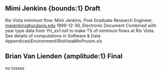 ## Mimi Jenkins {bounds:1} Draft
Rio Vista minimum flow.
Mimi Jenkins, Post Graduate Research Engineer, mwjenkins@ucdavis.edu
1899-12-30, Electronic Document
Combined with year type data from Yrt_xx1.na1 to make TS of minimum flows at Rio Vista. See details of computations in Software & Data Appendices\Environment\RioVistaMinProsim.xls

## Brian Van Lienden {amplitude:1} Final
no losses
